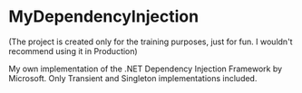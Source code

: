 # MyDependencyInjection
(The project is created only for the training purposes, just for fun. I wouldn't recommend using it in Production)

My own implementation of the .NET Dependency Injection Framework by Microsoft. 
Only Transient and Singleton implementations included.
